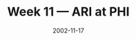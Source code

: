 ---
layout: game
title: Week 11 — ARI at PHI
season: 2002
game_id: 2002_11_ARI_PHI
week: 11
date: 2002-11-17
home_team: PHI
away_team: ARI
final_home: 38
final_away: 14
pbp_url: /assets/data/pbp/2002/2002_11_ARI_PHI.csv.gz
---